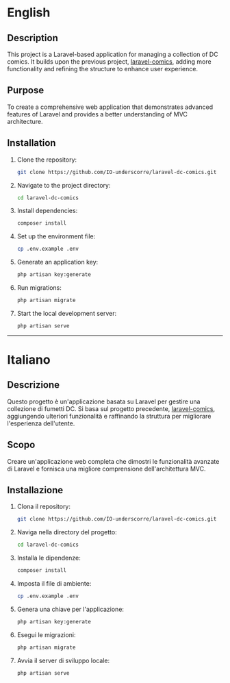 # English

## Description
This project is a Laravel-based application for managing a collection of DC comics. It builds upon the previous project, [laravel-comics](https://github.com/IO-underscorre/laravel-comics), adding more functionality and refining the structure to enhance user experience.

## Purpose
To create a comprehensive web application that demonstrates advanced features of Laravel and provides a better understanding of MVC architecture.

## Installation
1. Clone the repository:
   ```bash
   git clone https://github.com/IO-underscorre/laravel-dc-comics.git
   ```
2. Navigate to the project directory:
   ```bash
   cd laravel-dc-comics
   ```
3. Install dependencies:
   ```bash
   composer install
   ```
4. Set up the environment file:
   ```bash
   cp .env.example .env
   ```
5. Generate an application key:
   ```bash
   php artisan key:generate
   ```
6. Run migrations:
   ```bash
   php artisan migrate
   ```
7. Start the local development server:
   ```bash
   php artisan serve
   ```

---

# Italiano

## Descrizione
Questo progetto è un'applicazione basata su Laravel per gestire una collezione di fumetti DC. Si basa sul progetto precedente, [laravel-comics](https://github.com/IO-underscorre/laravel-comics), aggiungendo ulteriori funzionalità e raffinando la struttura per migliorare l'esperienza dell'utente.

## Scopo
Creare un'applicazione web completa che dimostri le funzionalità avanzate di Laravel e fornisca una migliore comprensione dell'architettura MVC.

## Installazione
1. Clona il repository:
   ```bash
   git clone https://github.com/IO-underscorre/laravel-dc-comics.git
   ```
2. Naviga nella directory del progetto:
   ```bash
   cd laravel-dc-comics
   ```
3. Installa le dipendenze:
   ```bash
   composer install
   ```
4. Imposta il file di ambiente:
   ```bash
   cp .env.example .env
   ```
5. Genera una chiave per l'applicazione:
   ```bash
   php artisan key:generate
   ```
6. Esegui le migrazioni:
   ```bash
   php artisan migrate
   ```
7. Avvia il server di sviluppo locale:
   ```bash
   php artisan serve
   ```
